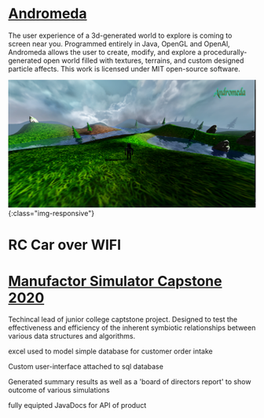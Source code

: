 # [Andromeda](https://github.com/Jacob-Strokus/Java_Code/tree/main/Andromeda)
The user experience of a 3d-generated world to explore is coming to screen near you. Programmed entirely in Java, OpenGL and OpenAl, Andromeda allows the user to create, modify, and explore a procedurally-generated open world filled with textures, terrains, and custom designed particle affects. This work is licensed under MIT open-source software.

![Loading Screen](https://raw.githubusercontent.com/Jacob-Strokus/Java_Code/main/Andromeda/loadingScreen/Background.png){:class="img-responsive"}

# RC Car over WIFI

# [Manufactor Simulator Capstone 2020](https://github.com/Jacob-Strokus/Java_Code/tree/main/ManufacturingSimulator)
Techincal lead of junior college captstone project. Designed to test the effectiveness and efficiency of the inherent symbiotic relationships between various data structures and algorithms. 

excel used to model simple database for customer order intake

Custom user-interface attached to sql database

Generated summary results as well as a 'board of directors report' to show outcome of various simulations

fully equipted JavaDocs for API of product


